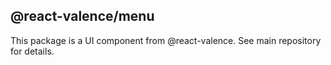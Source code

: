 ## @react-valence/menu 

This package is a UI component from @react-valence. See main repository for details.